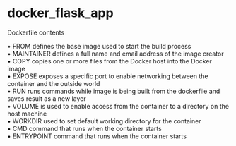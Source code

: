 # docker_flask_app

Dockerfile contents <br>

•  FROM defines the base image used to start the build process <br>
• MAINTAINER defines a full name and email address of the image creator <br>
• COPY copies one or more files from the Docker host into the Docker image <br>
• EXPOSE exposes a specific port to enable networking between the container and the outside 
world <br>
• RUN runs commands while image is being built from the dockerfile and saves result as a new
layer <br>
• VOLUME is used to enable access from the container to a directory on the host machine <br>
• WORKDIR used to set default working directory for the container <br>
• CMD command that runs when the container starts <br>
• ENTRYPOINT command that runs when the container starts <br>


